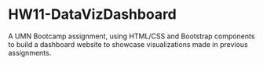# HW11-DataVizDashboard
A UMN Bootcamp assignment, using HTML/CSS and Bootstrap components to build a dashboard website to showcase visualizations made in previous assignments. 
